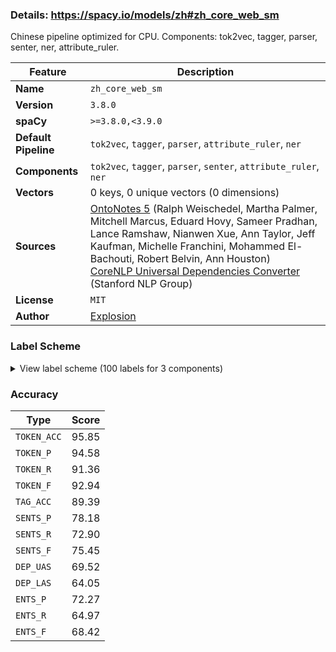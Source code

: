 ### Details: https://spacy.io/models/zh#zh_core_web_sm

Chinese pipeline optimized for CPU. Components: tok2vec, tagger, parser, senter, ner, attribute_ruler.

| Feature | Description |
| --- | --- |
| **Name** | `zh_core_web_sm` |
| **Version** | `3.8.0` |
| **spaCy** | `>=3.8.0,<3.9.0` |
| **Default Pipeline** | `tok2vec`, `tagger`, `parser`, `attribute_ruler`, `ner` |
| **Components** | `tok2vec`, `tagger`, `parser`, `senter`, `attribute_ruler`, `ner` |
| **Vectors** | 0 keys, 0 unique vectors (0 dimensions) |
| **Sources** | [OntoNotes 5](https://catalog.ldc.upenn.edu/LDC2013T19) (Ralph Weischedel, Martha Palmer, Mitchell Marcus, Eduard Hovy, Sameer Pradhan, Lance Ramshaw, Nianwen Xue, Ann Taylor, Jeff Kaufman, Michelle Franchini, Mohammed El-Bachouti, Robert Belvin, Ann Houston)<br />[CoreNLP Universal Dependencies Converter](https://nlp.stanford.edu/software/stanford-dependencies.html) (Stanford NLP Group) |
| **License** | `MIT` |
| **Author** | [Explosion](https://explosion.ai) |

### Label Scheme

<details>

<summary>View label scheme (100 labels for 3 components)</summary>

| Component | Labels |
| --- | --- |
| **`tagger`** | `AD`, `AS`, `BA`, `CC`, `CD`, `CS`, `DEC`, `DEG`, `DER`, `DEV`, `DT`, `ETC`, `FW`, `IJ`, `INF`, `JJ`, `LB`, `LC`, `M`, `MSP`, `NN`, `NR`, `NT`, `OD`, `ON`, `P`, `PN`, `PU`, `SB`, `SP`, `URL`, `VA`, `VC`, `VE`, `VV`, `X`, `_SP` |
| **`parser`** | `ROOT`, `acl`, `advcl:loc`, `advmod`, `advmod:dvp`, `advmod:loc`, `advmod:rcomp`, `amod`, `amod:ordmod`, `appos`, `aux:asp`, `aux:ba`, `aux:modal`, `aux:prtmod`, `auxpass`, `case`, `cc`, `ccomp`, `compound:nn`, `compound:vc`, `conj`, `cop`, `dep`, `det`, `discourse`, `dobj`, `etc`, `mark`, `mark:clf`, `name`, `neg`, `nmod`, `nmod:assmod`, `nmod:poss`, `nmod:prep`, `nmod:range`, `nmod:tmod`, `nmod:topic`, `nsubj`, `nsubj:xsubj`, `nsubjpass`, `nummod`, `parataxis:prnmod`, `punct`, `xcomp` |
| **`ner`** | `CARDINAL`, `DATE`, `EVENT`, `FAC`, `GPE`, `LANGUAGE`, `LAW`, `LOC`, `MONEY`, `NORP`, `ORDINAL`, `ORG`, `PERCENT`, `PERSON`, `PRODUCT`, `QUANTITY`, `TIME`, `WORK_OF_ART` |

</details>

### Accuracy

| Type | Score |
| --- | --- |
| `TOKEN_ACC` | 95.85 |
| `TOKEN_P` | 94.58 |
| `TOKEN_R` | 91.36 |
| `TOKEN_F` | 92.94 |
| `TAG_ACC` | 89.39 |
| `SENTS_P` | 78.18 |
| `SENTS_R` | 72.90 |
| `SENTS_F` | 75.45 |
| `DEP_UAS` | 69.52 |
| `DEP_LAS` | 64.05 |
| `ENTS_P` | 72.27 |
| `ENTS_R` | 64.97 |
| `ENTS_F` | 68.42 |